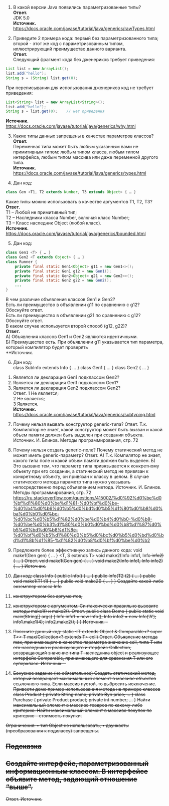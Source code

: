 1. В какой версии Java появились параметризованные типы?  
**Ответ.**   
JDK 5.0  
**Источник.**  
https://docs.oracle.com/javase/tutorial/java/generics/rawTypes.html

2. Приведите 2 примера кода: первый без параметризованного типа; второй - этот же код с параметризованным типом, иллюстрирующий преимущество данного варианта.   
**Ответ.**   
Следующий фрагмент кода без дженериков требует приведения:  
```java  
List list = new ArrayList();
list.add("hello");
String s = (String) list.get(0);
```  
При переписывании для использования дженериков код не требует приведения:  
```java  
List<String> list = new ArrayList<String>();
list.add("hello");
String s = list.get(0);    // нет приведения
``` 
**Источник.**  
https://docs.oracle.com/javase/tutorial/java/generics/why.html   

3. Какие типы данных запрещены в качестве параметров классов?  
**Ответ.**   
Переменная типа может быть любым указанным вами не примитивным типом: любым типом класса, любым типом интерфейса, любым типом массива или даже переменной другого типа.  
**Источник.**  
https://docs.oracle.com/javase/tutorial/java/generics/types.html 

4. Дан код:  
```java
class Gen <T1, T2 extends Number, T3 extends Object> { … }
```
Какие типы можно использовать в качестве аргументов T1, T2, T3?  
**Ответ.**   
Т1 – Любой не примитивный тип;  
Т2 – Наследники класса Number, включая класс Number;  
Т3 – Класс наследник Оbject (любой класс).  
**Источник.**   
https://docs.oracle.com/javase/tutorial/java/generics/bounded.html  

5. Дан код:  
```java
class Gen1 <T> { … }
class Gen2 <T extends Object> { … }
class Runner {
	private final static Gen1<Object> g11 = new Gen1<>();
	private final static Gen1 g12 = new Gen1();
	private final static Gen2<Object> g21 = new Gen2<>();
	private final static Gen2 g22 = new Gen2();
	...
}
```
В чем различие объявления классов Gen1 и Gen2?  
Есть ли преимущество в объявлении g11 по сравнению с g12? Обоснуйте ответ.   
Есть ли преимущество в объявлении g21 по сравнению с  g12? Обоснуйте ответ.   
В каком случае используется второй способ (g12, g22)?  
**Ответ.**  
А) Объявления классов Gen1 и Gen2 являются идентичными.  
Б) Преимущество есть. При объявлении g11 указывается тип параметра, который компилятор будет проверять  
**Источник.  

6. Дан код:  
class SubInfo extends Info { … }
class Gen1 <T> { … }
class Gen2 <T extends Info> { … }
1)	Является ли декларация Gen1<Info> подклассом Gen2<Info>?  
2)	Является ли декларация Gen1<SubInfo> подклассом Gen1<Info>?  
3)	Является ли декларация Gen2<SubInfo> подклассом Gen2<Info>?  
Ответ.
1 Не является;  
2 Не является;   
3 Является.  
**Источник.**  https://docs.oracle.com/javase/tutorial/java/generics/subtyping.html 

7. Почему нельзя вызвать конструктор generic-типа?
Ответ. 
Т.к. Компилятор не знает, какой конструктор может быть вызван и какой объем памяти должен быть выделен при создании объекта. 
Источник. 
И. Блинов. Методы программирования, стр. 72

8. Почему нельзя создать generic-поле?
Почему статический метод не может иметь generic-параметр?
Ответ. 
А) Т.к. Компилятор не знает, какого типа поле и какой объем памяти должен быть выделен.
Б) Это вызвано тем, что параметр типа привязывается к конкретному объекту при его создании, а статический метод не привязан к конкретному объекту, он привязан к классу в целом. В случае статического метода параметр типа нужно указывать непосредственно перед объявлением метода.
Источник. 
И. Блинов. Методы программирования, стр. 72
https://ru.stackoverflow.com/questions/415002/%d0%92%d0%be%d0%bf%d1%80%d0%be%d1%81-%d0%bf%d0%be-%d0%b4%d0%b6%d0%b5%d0%bd%d0%b5%d1%80%d0%b8%d0%ba%d0%b0%d0%bc-%d0%bc%d0%b5%d1%82%d0%be%d0%b4%d0%b0-%d0%b8-%d0%be%d0%b3%d1%80%d0%b0%d0%bd%d0%b8%d1%87%d0%b5%d0%bd%d0%b8%d1%8e-%d0%bf%d0%b5%d1%80%d0%b5%d0%bc%d0%b5%d0%bd%d0%bd%d1%8b%d1%85-%d1%82%d0%b8%d0%bf%d0%be%d0%b2 

9. Предложите более эффективную запись данного кода:
<T> void make1(Gen <T extends Object> gen) { … }
<T, S extends T> void make2(Info<T> info1, Info<S> info2) { … }
Ответ. 
<T> void make1(Gen <T> gen) { … }
<S extends T> void make2(Info<T> info1, Info<T> info2) { … }
Источник. 

10. Дан код:
class Info { 
	public <T1> Info() { … }
	public <T2> Info(T2 t2) { … }
	public <T1> void make1(T1 t1) { … }
	public <T3> void make2() { … }
}
Создайте какой-либо экземпляр класса Info 
1.	конструктором без аргументов, 
2.	конструктором с аргументом.
Синтаксически правильно вызовите методы make1() и make2(). 
Ответ. 
public class Demo {
    public static void main(String[] args) {
        Info info1 = new Info();
        Info info2 = new Info('A');
        info1.make1(4);
        info2.make2();
    }
}
Источник. -

11. Поясните данный код:
static <T extends Object & Comparable<? super T>> T max(Collection<? extends T> coll)
Ответ. 
Объявление метода max, принимающего в качестве параметра значение coll, типа T или его наследника и реализующего интерфейс Collection, возвращающий значение типа Т наследника object и реализующее интерфейс Comparable, принимающего для сравнения T или его суперкласс.
Источник. -

12. Бонусное задание (не обязательное)
Создать статический метод, который возвращает максимальный элемент в массиве объектов ссылочного типа. Если массив пустой, то выбросить исключение. 
Привести демо пример использования метода на примере классов 
class Product {
	private String name;
	private Byn price;
	...
}
class Purchase {
	private Product product;
	private int number;
	...
} 
Найти максимальный элемент в массиве товаров по какому-либо критерию. 
Найти максимальный элемент в массиве покупок по критерию - стоимость покупки. 

Ограничения:
•	тип Object не использовать, 
•	даункасты (преобразования к подклассу) запрещены.  

Подсказка
---------------------
Создайте интерфейс, параметризованный информационным классом. 
В интерфейсе объявите метод, задающий отношение “выше”. 
---------------------
Ответ. 
Источник. 

